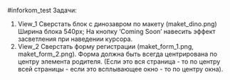 #inforkom_test
Задачи:
1. View_1 Сверстать блок с динозавром по макету (maket_dino.png) Ширина блока 540px; На кнопку ‘Coming Soon’ навесить эффект засветления при наведении курсора.
2. View_2 Сверстать форму регистрации (maket_form_1.png, maket_form_2.png). Форма должна быть всегда центрирована по центру элемента родителя. (Если это вся страница - то по центру всей страницы - если это всплывающее окно - то по центру окна).
